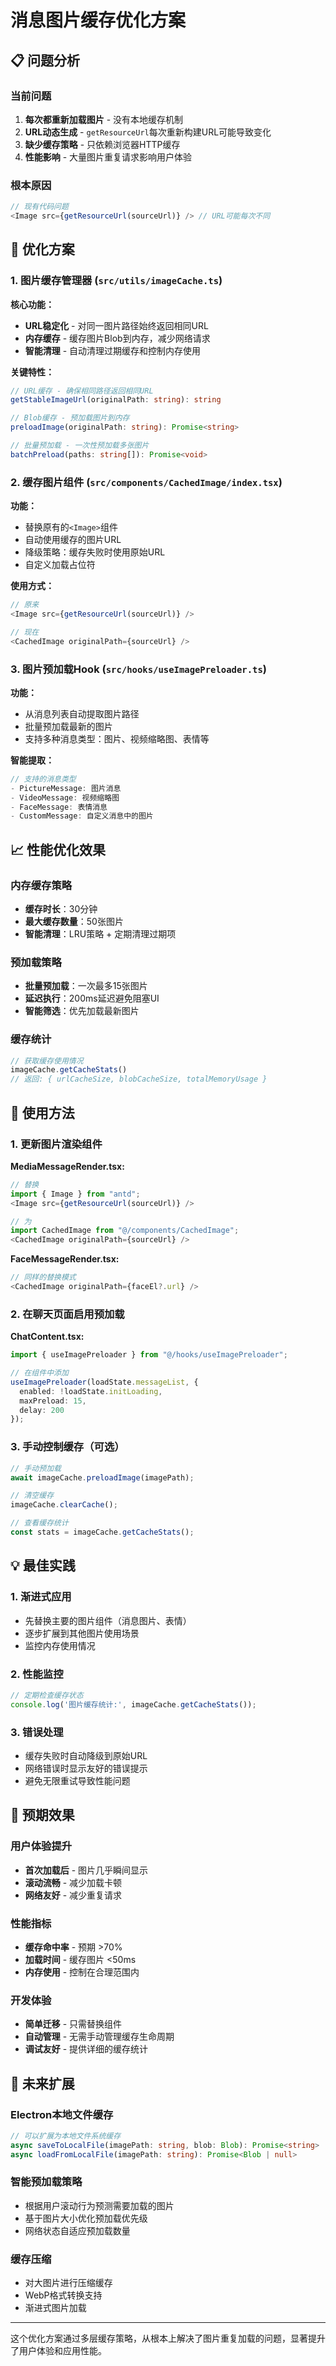 # 消息图片缓存优化方案

## 📋 问题分析

### 当前问题
1. **每次都重新加载图片** - 没有本地缓存机制
2. **URL动态生成** - `getResourceUrl`每次重新构建URL可能导致变化
3. **缺少缓存策略** - 只依赖浏览器HTTP缓存
4. **性能影响** - 大量图片重复请求影响用户体验

### 根本原因
```typescript
// 现有代码问题
<Image src={getResourceUrl(sourceUrl)} /> // URL可能每次不同
```

## 🚀 优化方案

### 1. 图片缓存管理器 (`src/utils/imageCache.ts`)

**核心功能：**
- **URL稳定化** - 对同一图片路径始终返回相同URL
- **内存缓存** - 缓存图片Blob到内存，减少网络请求
- **智能清理** - 自动清理过期缓存和控制内存使用

**关键特性：**
```typescript
// URL缓存 - 确保相同路径返回相同URL
getStableImageUrl(originalPath: string): string

// Blob缓存 - 预加载图片到内存
preloadImage(originalPath: string): Promise<string>

// 批量预加载 - 一次性预加载多张图片
batchPreload(paths: string[]): Promise<void>
```

### 2. 缓存图片组件 (`src/components/CachedImage/index.tsx`)

**功能：**
- 替换原有的`<Image>`组件
- 自动使用缓存的图片URL
- 降级策略：缓存失败时使用原始URL
- 自定义加载占位符

**使用方式：**
```typescript
// 原来
<Image src={getResourceUrl(sourceUrl)} />

// 现在
<CachedImage originalPath={sourceUrl} />
```

### 3. 图片预加载Hook (`src/hooks/useImagePreloader.ts`)

**功能：**
- 从消息列表自动提取图片路径
- 批量预加载最新的图片
- 支持多种消息类型：图片、视频缩略图、表情等

**智能提取：**
```typescript
// 支持的消息类型
- PictureMessage: 图片消息
- VideoMessage: 视频缩略图  
- FaceMessage: 表情消息
- CustomMessage: 自定义消息中的图片
```

## 📈 性能优化效果

### 内存缓存策略
- **缓存时长**：30分钟
- **最大缓存数量**：50张图片
- **智能清理**：LRU策略 + 定期清理过期项

### 预加载策略
- **批量预加载**：一次最多15张图片
- **延迟执行**：200ms延迟避免阻塞UI
- **智能筛选**：优先加载最新图片

### 缓存统计
```typescript
// 获取缓存使用情况
imageCache.getCacheStats()
// 返回: { urlCacheSize, blobCacheSize, totalMemoryUsage }
```

## 🔧 使用方法

### 1. 更新图片渲染组件

**MediaMessageRender.tsx:**
```typescript
// 替换
import { Image } from "antd";
<Image src={getResourceUrl(sourceUrl)} />

// 为
import CachedImage from "@/components/CachedImage";
<CachedImage originalPath={sourceUrl} />
```

**FaceMessageRender.tsx:**
```typescript
// 同样的替换模式
<CachedImage originalPath={faceEl?.url} />
```

### 2. 在聊天页面启用预加载

**ChatContent.tsx:**
```typescript
import { useImagePreloader } from "@/hooks/useImagePreloader";

// 在组件中添加
useImagePreloader(loadState.messageList, {
  enabled: !loadState.initLoading,
  maxPreload: 15,
  delay: 200
});
```

### 3. 手动控制缓存（可选）

```typescript
// 手动预加载
await imageCache.preloadImage(imagePath);

// 清空缓存
imageCache.clearCache();

// 查看缓存统计
const stats = imageCache.getCacheStats();
```

## 💡 最佳实践

### 1. 渐进式应用
- 先替换主要的图片组件（消息图片、表情）
- 逐步扩展到其他图片使用场景
- 监控内存使用情况

### 2. 性能监控
```typescript
// 定期检查缓存状态
console.log('图片缓存统计:', imageCache.getCacheStats());
```

### 3. 错误处理
- 缓存失败时自动降级到原始URL
- 网络错误时显示友好的错误提示
- 避免无限重试导致性能问题

## 🎯 预期效果

### 用户体验提升
- **首次加载后** - 图片几乎瞬间显示
- **滚动流畅** - 减少加载卡顿
- **网络友好** - 减少重复请求

### 性能指标
- **缓存命中率** - 预期 >70%
- **加载时间** - 缓存图片 <50ms
- **内存使用** - 控制在合理范围内

### 开发体验
- **简单迁移** - 只需替换组件
- **自动管理** - 无需手动管理缓存生命周期
- **调试友好** - 提供详细的缓存统计

## 🔮 未来扩展

### Electron本地文件缓存
```typescript
// 可以扩展为本地文件系统缓存
async saveToLocalFile(imagePath: string, blob: Blob): Promise<string>
async loadFromLocalFile(imagePath: string): Promise<Blob | null>
```

### 智能预加载策略
- 根据用户滚动行为预测需要加载的图片
- 基于图片大小优化预加载优先级
- 网络状态自适应预加载数量

### 缓存压缩
- 对大图片进行压缩缓存
- WebP格式转换支持
- 渐进式图片加载

---

这个优化方案通过多层缓存策略，从根本上解决了图片重复加载的问题，显著提升了用户体验和应用性能。 